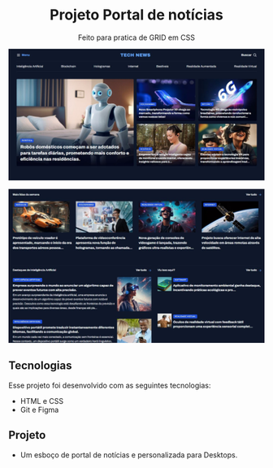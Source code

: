 <h1 align="center">Projeto Portal de notícias</h1>

<p align="center">Feito para pratica de GRID em CSS</p>

<p align="center">

<img src="PrinS1.JPG" alt="Print projeto em execução">

</p>
<p align="center">

<img src="PrinS2.JPG" alt="Print projeto em execução">

</p>

## Tecnologias

Esse projeto foi desenvolvido com as seguintes tecnologias:

- HTML e CSS 
- Git e Figma

## Projeto 

- Um esboço de portal de notícias e personalizada para Desktops.